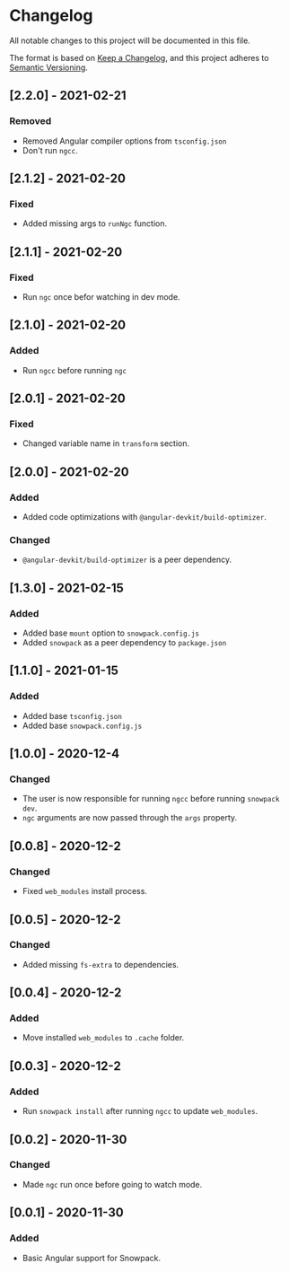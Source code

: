 # Changelog

All notable changes to this project will be documented in this file.

The format is based on [Keep a Changelog](https://keepachangelog.com/en/1.0.0/),
and this project adheres to [Semantic Versioning](https://semver.org/spec/v2.0.0.html).

## [2.2.0] - 2021-02-21

### Removed

-   Removed Angular compiler options from `tsconfig.json`
-   Don't run `ngcc`.

## [2.1.2] - 2021-02-20

### Fixed

-   Added missing args to `runNgc` function.

## [2.1.1] - 2021-02-20

### Fixed

-   Run `ngc` once befor watching in dev mode.

## [2.1.0] - 2021-02-20

### Added

-   Run `ngcc` before running `ngc`

## [2.0.1] - 2021-02-20

### Fixed

-   Changed variable name in `transform` section.

## [2.0.0] - 2021-02-20

### Added

-   Added code optimizations with `@angular-devkit/build-optimizer`.

### Changed

-   `@angular-devkit/build-optimizer` is a peer dependency.

## [1.3.0] - 2021-02-15

### Added

-   Added base `mount` option to `snowpack.config.js`
-   Added `snowpack` as a peer dependency to `package.json`

## [1.1.0] - 2021-01-15

### Added

-   Added base `tsconfig.json`
-   Added base `snowpack.config.js`

## [1.0.0] - 2020-12-4

### Changed

-   The user is now responsible for running `ngcc` before running `snowpack dev`.
-   `ngc` arguments are now passed through the `args` property.

## [0.0.8] - 2020-12-2

### Changed

-   Fixed `web_modules` install process.

## [0.0.5] - 2020-12-2

### Changed

-   Added missing `fs-extra` to dependencies.

## [0.0.4] - 2020-12-2

### Added

-   Move installed `web_modules` to `.cache` folder.

## [0.0.3] - 2020-12-2

### Added

-   Run `snowpack install` after running `ngcc` to update `web_modules`.

## [0.0.2] - 2020-11-30

### Changed

-   Made `ngc` run once before going to watch mode.

## [0.0.1] - 2020-11-30

### Added

-   Basic Angular support for Snowpack.

